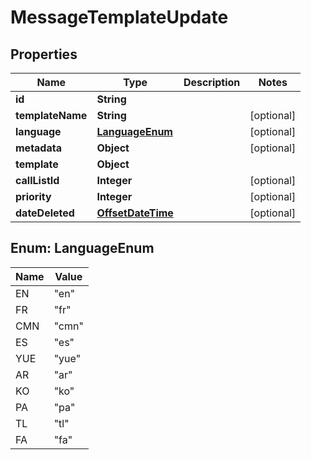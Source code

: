 # MessageTemplateUpdate

## Properties
Name | Type | Description | Notes
------------ | ------------- | ------------- | -------------
**id** | **String** |  | 
**templateName** | **String** |  |  [optional]
**language** | [**LanguageEnum**](#LanguageEnum) |  |  [optional]
**metadata** | **Object** |  |  [optional]
**template** | **Object** |  | 
**callListId** | **Integer** |  |  [optional]
**priority** | **Integer** |  |  [optional]
**dateDeleted** | [**OffsetDateTime**](OffsetDateTime.md) |  |  [optional]

<a name="LanguageEnum"></a>
## Enum: LanguageEnum
Name | Value
---- | -----
EN | &quot;en&quot;
FR | &quot;fr&quot;
CMN | &quot;cmn&quot;
ES | &quot;es&quot;
YUE | &quot;yue&quot;
AR | &quot;ar&quot;
KO | &quot;ko&quot;
PA | &quot;pa&quot;
TL | &quot;tl&quot;
FA | &quot;fa&quot;
